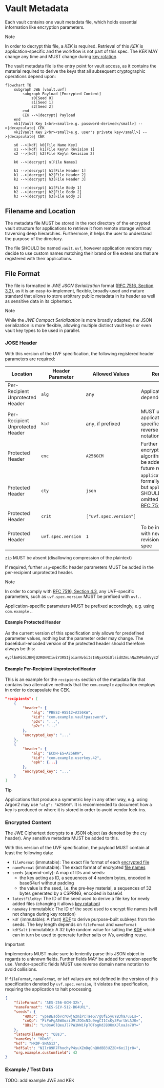 # Vault Metadata

Each vault contains one vault metadata file, which holds essential information like encryption parameters.

> [!NOTE]
> In order to decrypt this file, a _KEK_ is required. Retrieval of this _KEK_ is application-specific and the workflow is not part of this spec. The _KEK_ MAY change any time and MUST change during [key rotation](key-rotation.md).

The vault metadata file is the entry point for vault access, as it contains the material required to derive the keys that all subsequent cryptographic operations depend upon:

```mermaid
flowchart TB
    subgraph JWE [vault.uvf]
        subgraph Payload [Encrypted Content]
            s0[Seed 0]
            s1[Seed 1]
            s2[Seed 2]
        end
        CEK -->|decrypt| Payload
    end
    vk1[Vault Key 1<br><small>e.g. password-derived</small>] -->|decapsulate| CEK
    vk2[Vault Key 2<br><small>e.g. user's private key</small>] -->|decapsulate| CEK

    s0 -->|kdf| k0[File Name Key]
    s1 -->|kdf| k1[File Key\n Revision 1]
    s2 -->|kdf| k2[File Key\n Revision 2]

    k0 -->|decrypt| n[File Names]

    k1 -->|decrypt| h1[File Header 1]
    k1 -->|decrypt| h2[File Header 2]
    k2 -->|decrypt| h3[File Header 3]

    h1 -->|decrypt| b1[File Body 1]
    h2 -->|decrypt| b2[File Body 2]
    h3 -->|decrypt| b3[File Body 3]
```

## Filename and Location

The metadata file MUST be stored in the root directory of the encrypted vault structure for applications to retrieve it from remote storage without traversing deep hierarchies. Furthermore, it helps the user to understand the purpose of the directory.

The file SHOULD be named `vault.uvf`, however application vendors may decide to use custom names matching their brand or file extensions that are registered with their applications.

## File Format

The file is formatted in _JWE JSON Serialization_ format ([RFC 7516, Section 3.2](https://datatracker.ietf.org/doc/html/rfc7516#section-3.2)), as it is an easy-to-implement, flexible, broadly-used and mature standard that allows to store arbitrary public metadata in its header as well as sensitive data in its ciphertext.

> [!NOTE]
> While the _JWE Compact Serialization_ is more broadly adapted, the JSON serialization is more flexible, allowing multiple distinct vault keys or even vault key types to be used in parallel.

### JOSE Header

With this version of the UVF specification, the following registered header parameters are required:

| Location | Header Parameter | Allowed Values | Remark |
|---|---|---|---|
| Per-Recipient Unprotected Header | `alg` | any | Application-dependent |
| Per-Recipient Unprotected Header | `kid` | any, if prefixed | MUST use application-specific prefix in reverse-DNS notation |
| Protected Header | `enc` | `A256GCM` | Further encryption algorithms may be added in future revisions |
| Protected Header | `cty` | `json` | `application/json` formally correct but `application/` SHOULD be omitted [as per RFC 7515](https://datatracker.ietf.org/doc/html/rfc7515.html#section-4.1.10) |
| Protected Header | `crit` | `["uvf.spec.version"]` | |
| Protected Header | `uvf.spec.version` | `1` | To be increased with newer revisions of this spec |

`zip` MUST be absent (disallowing compression of the plaintext)

If required, further `alg`-specific header parameters MUST be added in the per-recipient unprotected header.

> [!NOTE]
> In order to comply with [RFC 7516, Section 4.3](https://datatracker.ietf.org/doc/html/rfc7516#section-4.3), any UVF-specific parameters, such as `uvf.spec.version` MUST be prefixed with `uvf.`.
> 
> Application-specific parameters MUST be prefixed accordingly, e.g. using `com.example.`.

#### Example Protected Header

As the current version of this specification only allows for predefined parameter values, nothing but the parameter order may change. The base64url-encoded version of the protected header should therefore always be this:

```txt
eyJlbmMiOiJBMjU2R0NNIiwiY3R5IjoianNvbiIsImNyaXQiOlsidXZmLnNwZWMudmVyc2lvbiJdLCJ1dmYuc3BlYy52ZXJzaW9uIjoxfQ
```

#### Example Per-Recipient Unprotected Header

This is an example for the `recipients` section of the metadata file that contains two alternative methods that the `com.example` application employs in order to decapsulate the CEK.

```json
"recipients": [
    {
        "header": {
            "alg": "PBES2-HS512+A256KW",
            "kid": "com.example.vaultpassword",
            "p2s": "...",
            "p2c": "..."
        },
        "encrypted_key": "..."
    },
    {
        "header": {
            "alg": "ECDH-ES+A256KW",
            "kid": "com.example.userkey.42",
            "epk": {...}
        },
        "encrypted_key": "..."
    }
]
```

> [!TIP]
> Applications that produce a symmetric key in any other way, e.g. using Argon2 may use `"alg": "A256KW"`. It is recommended to document how a key is produced or where it is stored in order to avoid vendor lock-ins.

### Encrypted Content

The JWE Ciphertext decrypts to a JSON object (as denoted by the `cty` header). Any sensitive metadata MUST be added to this.

With this version of the UVF specification, the payload MUST contain at least the following data:

* `fileFormat` (immutable): The exact file format of each [encrypted file](../file%20content%20encryption/README.md)
* `nameFormat` (immutable): The exact format of encrypted [file names](../file%20name%20encryption/README.md)
* `seeds` (append-only): A map of IDs and seeds:
   * the key acting as ID, a sequences of 4 random bytes, encoded in base64url without padding
   * the value is the seed, i.e. the pre-key material, a sequences of 32 bytes generated by a CSPRNG, encoded in base64
* `latestFileKey`: The ID of the seed used to derive a file key for newly added files (changing it allows [key rotation](key-rotation.md))
* `nameKey` (immutable): The ID of the seed used to encrypt file names (will not change during key rotation)
* `kdf` (immutable): A (fast) [KDF](../kdf/README.md) to derive purpose-built subkeys from the seeds. The key length depends on `fileFormat` and `nameFormat`
* `kdfSalt` (immutable): A 32 byte random value for salting the [KDF](../kdf/README.md) which can in turn be used to generate further salts or IVs, avoiding reuse.

> [!IMPORTANT]
> Implementors MUST make sure to leniently parse this JSON object in regards to unknown fields. Further fields MAY be added for vendor-specific use.
> Vendor-specific fields MUST use reverse domain name notation to avoid collisions.
>
> If `fileFormat`, `nameFormat`, or `kdf` values are not defined in the version of this specification denoted by `uvf.spec.version`, it violates the specification, requiring the application to halt processing.

```json
{
    "fileFormat": "AES-256-GCM-32k",
    "nameFormat": "AES-SIV-512-B64URL",
    "seeds": {
        "HDm3": "ypeBEsobvcr6wjGzmiPcTaeG7/gUfE5yuYB3ha/uSLs=",
        "cnQp": "PiPoFgA5WUoziU9lZOGxNIu9egCI1CxKy3PurtWcAJ0=",
        "QBsJ": "Ln0sA6lQeuJl7PW1NWiFpTOTogKdJBOUmXJloaJa78Y="
    },
    "latestFileKey": "QBsJ",
    "nameKey": "HDm3",
    "kdf": "HKDF-SHA512",
    "kdfSalt": "NIlr89R7FhochyP4yuXZmDqCnQ0dBB3UZ2D+6oiIjr8=",
    "org.example.customfield": 42
}
```

### Example / Test Data

TODO: add example JWE and KEK